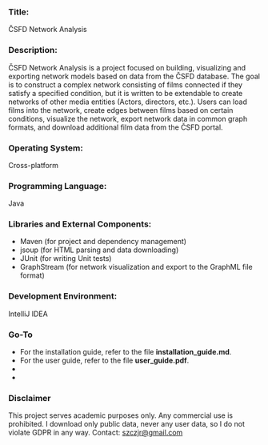 ### Title:
ČSFD Network Analysis

### Description:
ČSFD Network Analysis is a project focused on building, visualizing and exporting network models based on data from the ČSFD database. The goal is to construct a complex network consisting of films connected if they satisfy a specified condition, but it is written to be extendable to create networks of other media entities (Actors, directors, etc.). Users can load films into the network, create edges between films based on certain conditions, visualize the network, export network data in common graph formats, and download additional film data from the ČSFD portal.

### Operating System:
Cross-platform
### Programming Language:
Java

### Libraries and External Components:

- Maven (for project and dependency management)
- jsoup (for HTML parsing and data downloading)
- JUnit (for writing Unit tests)
- GraphStream (for network visualization and export to the GraphML file format)

### Development Environment:
IntelliJ IDEA

### Go-To
 - For the installation guide, refer to the file **installation_guide.md**.
 - For the user guide, refer to the file **user_guide.pdf**.
 - 
 -


### Disclaimer
This project serves academic purposes only. Any commercial use is prohibited. I download only public data, never any user data, so I do not violate GDPR in any way. Contact: szczjr@gmail.com
